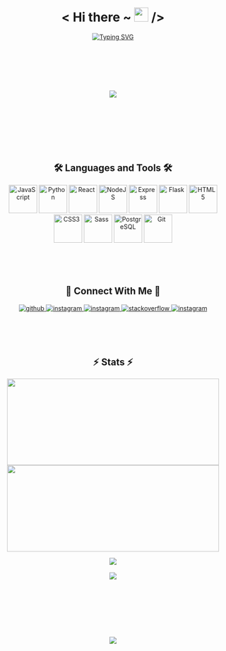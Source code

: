 <h1 align="center"> 
    < Hi there ~ <img src="https://user-images.githubusercontent.com/1303154/88677602-1635ba80-d120-11ea-84d8-d263ba5fc3c0.gif" width="32px" alt=""> /> 
</h1>


<p align="center" >
    <a href="https://github.com/ElishaFlacon/">
        <img src="https://readme-typing-svg.herokuapp.com?font=MonoSpace&size=32&duration=2500&pause=3000&color=ff79c6&background=FF050500&center=true&vCenter=true&width=600&height=70&lines=Hi,+I'm+Elisey!;Frontend+Developer;Becoming+a+Fullstack+Developer;Always+learning+new+stack;" alt="Typing SVG" />
    </a>
</p>



<br/>
<br/>
<br/>
<br/>
<br/>



<p align="center">
    <a href="https://eelisey.ru/">
        <img  src="https://github.com/ElishaFlacon/elishaflacon/assets/83610362/55bd174d-270a-40d6-a449-cf46bfc50436"/>
    </a>
</p>


<br/>
<br/>
<br/>
<br/>
<br/>
<br/>
   


<h2 align="center">
🛠️ Languages and Tools 🛠️
</h2>
    
<p align="center">
<a href="https://developer.mozilla.org/en-US/docs/Web/JavaScript" target="_blank" rel="noreferrer"><img src="https://raw.githubusercontent.com/danielcranney/readme-generator/main/public/icons/skills/javascript-colored.svg" width="64" height="64" alt="JavaScript" /></a>
<a href="https://www.python.org/" target="_blank" rel="noreferrer"><img src="https://raw.githubusercontent.com/danielcranney/readme-generator/main/public/icons/skills/python-colored.svg" width="64" height="64" alt="Python" /></a>
<a href="https://reactjs.org/" target="_blank" rel="noreferrer"><img src="https://raw.githubusercontent.com/danielcranney/readme-generator/main/public/icons/skills/react-colored.svg" width="64" height="64" alt="React" /></a>
<a href="https://nodejs.org/en/" target="_blank" rel="noreferrer"><img src="https://raw.githubusercontent.com/danielcranney/readme-generator/main/public/icons/skills/nodejs-colored.svg" width="64" height="64" alt="NodeJS" /></a>
<a href="https://expressjs.com/" target="_blank" rel="noreferrer"><img src="https://raw.githubusercontent.com/danielcranney/readme-generator/main/public/icons/skills/express-colored.svg" width="64" height="64" alt="Express" /></a>
<a href="https://flask.palletsprojects.com/en/2.0.x/" target="_blank" rel="noreferrer"><img src="https://raw.githubusercontent.com/danielcranney/readme-generator/main/public/icons/skills/flask-colored.svg" width="64" height="64" alt="Flask" /></a>
<a href="https://developer.mozilla.org/en-US/docs/Glossary/HTML5" target="_blank" rel="noreferrer"><img src="https://raw.githubusercontent.com/danielcranney/readme-generator/main/public/icons/skills/html5-colored.svg" width="64" height="64" alt="HTML5" /></a>
<a href="https://www.w3.org/TR/CSS/#css" target="_blank" rel="noreferrer"><img src="https://raw.githubusercontent.com/danielcranney/readme-generator/main/public/icons/skills/css3-colored.svg" width="64" height="64" alt="CSS3" /></a>
<a href="https://sass-lang.com/" target="_blank" rel="noreferrer"><img src="https://raw.githubusercontent.com/danielcranney/readme-generator/main/public/icons/skills/sass-colored.svg" width="64" height="64" alt="Sass" /></a>
<a href="https://www.postgresql.org/" target="_blank" rel="noreferrer"><img src="https://raw.githubusercontent.com/danielcranney/readme-generator/main/public/icons/skills/postgresql-colored.svg" width="64" height="64" alt="PostgreSQL" /></a>
<a href="https://git-scm.com/" target="_blank" rel="noreferrer"><img src="https://raw.githubusercontent.com/danielcranney/readme-generator/main/public/icons/skills/git-colored.svg" width="64" height="64" alt="Git" /></a>
</p>



<br/>
<br/>
<br/>



<h2 align="center">
🔗 Connect With  Me 🔗
</h2>

<p align="center">
<a href="https://github.com/ElishaFlacon" target="_blank">
<img src=https://img.shields.io/badge/github-%23191622.svg?&style=for-the-badge&logo=github&logoColor=ff79c6 alt=github style="margin-bottom: 5px;" />
</a>
<a href="https://t.me/elishaflacon" target="_blank">
<img src=https://img.shields.io/badge/telegram-%23191622.svg?&style=for-the-badge&logo=telegram&logoColor=ff79c6 alt=instagram style="margin-bottom: 5px;" />
</a>
<a href="mailto:elishaflacon@gmail.com" target="_blank">
<img src=https://img.shields.io/badge/gmail-%23191622.svg?&style=for-the-badge&logo=gmail&logoColor=ff79c6 alt=instagram style="margin-bottom: 5px;" />
</a>
<a href="https://stackoverflow.com/users/21644486" target="_blank">
<img src=https://img.shields.io/badge/stackoverflow-%23191622.svg?&style=for-the-badge&logo=stackoverflow&logoColor=ff79c6 alt=stackoverflow style="margin-bottom: 5px;" />
</a> 
<a href="https://www.codewars.com/users/ElishaFlacon" target="_blank">
<img src=https://img.shields.io/badge/codewars-%23191622.svg?&style=for-the-badge&logo=codewars&logoColor=ff79c6 alt=instagram style="margin-bottom: 5px;" />
</a>
</p>
    


<br/>
<br/>
<br/>

    
    
<h2 align="center">
⚡ Stats ⚡
</h2>

<p align="center">
    <p align="center">
        <img src="https://github-readme-stats.vercel.app/api?username=elishaflacon&show_icons=true&theme=omni&hide_border=true" width="480" height="196" />  
        <img src="https://github-readme-stats.vercel.app/api/top-langs/?username=elishaflacon&hide_border=true&layout=compact&theme=omni" width="480" height="196" />
    </p>
    <div align="center">
        <img src="https://www.codewars.com/users/ElishaFlacon/badges/large" align="center" />
    </div>
    <br/>
    <div align="center">
        <img src="https://komarev.com/ghpvc/?username=elishaflacon&&style=flat-square" align="center" />
    </div>
</p>



<br/>
<br/>
<br/>
<br/>
<br/>
<br/>



<p align="center">
  <img src="https://capsule-render.vercel.app/api?type=waving&color=d179b8&height=64&section=footer"/>
</p>
